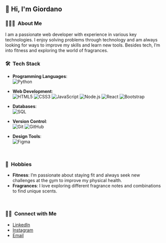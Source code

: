 <h2> 👋 Hi, I'm Giordano</h2>

<h3> 👨🏻‍💻 &nbsp;About Me </h3>

I am a passionate web developer with experience in various key technologies. I enjoy solving problems through technology and am always looking for ways to improve my skills and learn new tools. Besides tech, I’m into fitness and exploring the world of fragrances.

<h3> 🛠 &nbsp;Tech Stack</h3>

- **Programming Languages**:  
  ![Python](https://img.shields.io/badge/python%20-%2314354C.svg?&style=for-the-badge&logo=python&logoColor=white)

- **Web Development**:  
  ![HTML5](https://img.shields.io/badge/html5%20-%23E34F26.svg?&style=for-the-badge&logo=html5&logoColor=white) 
  ![CSS3](https://img.shields.io/badge/css3%20-%231572B6.svg?&style=for-the-badge&logo=css3&logoColor=white) 
  ![JavaScript](https://img.shields.io/badge/javascript%20-%23323330.svg?&style=for-the-badge&logo=javascript&logoColor=%23F7DF1E) 
  ![Node.js](https://img.shields.io/badge/node.js%20-%2343853D.svg?&style=for-the-badge&logo=node.js&logoColor=white) 
  ![React](https://img.shields.io/badge/react%20-%2320232a.svg?&style=for-the-badge&logo=react&logoColor=%2361DAFB) 
  ![Bootstrap](https://img.shields.io/badge/bootstrap%20-%23563D7C.svg?&style=for-the-badge&logo=bootstrap&logoColor=white)

- **Databases**:  
  ![SQL](https://img.shields.io/badge/SQL-%2300f.svg?&style=for-the-badge&logo=SQL&logoColor=white)

- **Version Control**:  
  ![Git](https://img.shields.io/badge/git%20-%23F05033.svg?&style=for-the-badge&logo=git&logoColor=white) 
  ![GitHub](https://img.shields.io/badge/github%20-%23121011.svg?&style=for-the-badge&logo=github&logoColor=white)

- **Design Tools**:  
  ![Figma](https://img.shields.io/badge/figma%20-%23F24E1E.svg?&style=for-the-badge&logo=figma&logoColor=white)

<br/>

<h3> 🍭 &nbsp;Hobbies</h3>

- **Fitness**: I’m passionate about staying fit and always seek new challenges at the gym to improve my physical health.
- **Fragrances**: I love exploring different fragrance notes and combinations to find unique scents.

<br/>

<h3> 🤝🏻 &nbsp;Connect with Me</h3>

- [LinkedIn](https://www.linkedin.com/in/giordano-lara-brillo-61451a30b/)
- [Instagram](https://www.instagram.com/giordanolara/)
- [Email](mailto:glarabrillo@gmail.com)
